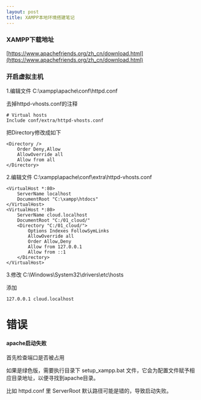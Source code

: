```yaml
---
layout: post
title: XAMPP本地环境搭建笔记
---
```


### XAMPP下载地址

[https://www.apachefriends.org/zh_cn/download.html](https://www.apachefriends.org/zh_cn/download.html)

### 开启虚拟主机 ###

1.编辑文件 C:\xampp\apache\conf\httpd.conf

去掉httpd-vhosts.conf的注释

    # Virtual hosts
    Include conf/extra/httpd-vhosts.conf

把Directory修改成如下

	<Directory />
		Order Deny,Allow
		AllowOverride all
		Allow from all
	</Directory>


2.编辑文件 C:\xampp\apache\conf\extra\httpd-vhosts.conf

	<VirtualHost *:80>
		ServerName localhost
		DocumentRoot "C:\xampp\htdocs"
	</VirtualHost>
	<VirtualHost *:80>
		ServerName cloud.localhost
		DocumentRoot "C:/01_cloud/"
		<Directory "C:/01_cloud/">
			Options Indexes FollowSymLinks
			AllowOverride all
			Order Allow,Deny
			Allow from 127.0.0.1
			Allow from ::1
		</Directory>
	</VirtualHost>

3.修改 C:\Windows\System32\drivers\etc\hosts

添加

    127.0.0.1 cloud.localhost

# 错误

#### apache启动失败

首先检查端口是否被占用

如果是绿色版，需要执行目录下 setup_xampp.bat 文件，它会为配置文件赋予相应目录地址，以便寻找到apache目录。

比如 httpd.conf 里 ServerRoot 默认路径可能是错的，导致启动失败。